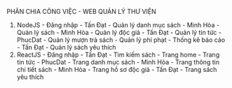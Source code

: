   PHÂN CHIA CÔNG VIỆC - WEB QUẢN LÝ THƯ VIỆN

  1. NodeJS
    - Đăng nhập - Tấn Đạt
    - Quản lý danh mục sách - Minh Hòa
    - Quản lý sách - Minh Hòa
    - Quản lý độc giả - Tấn Đạt
    - Quản lý tin tức - PhucDat
    - Quản lý mượn trả sách
    - Quản lý phí phạt
    - Thống kê báo cáo - Tấn Đạt
    - Quản lý sách yêu thích
  2. ReactJS
    - Đăng nhập - Tấn Đạt
    - Tìm kiếm sách
    - Trang home
    - Trang tin tức - PhucDat
    - Trang danh mục sách - Minh Hòa
    - Trang thông tin chi tiết sách - Minh Hòa
    - Trang hồ sơ độc giả - Tấn Đạt
    - Trang sách yêu thích